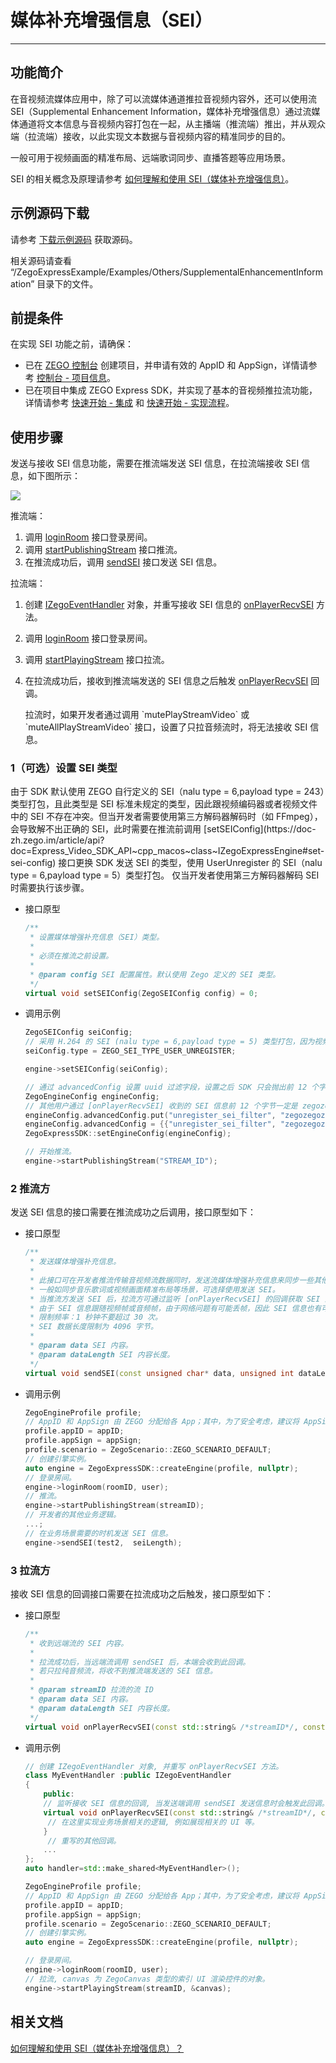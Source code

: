 # 媒体补充增强信息（SEI）

- - -

## 功能简介

在音视频流媒体应用中，除了可以流媒体通道推拉音视频内容外，还可以使用流 SEI（Supplemental Enhancement Information，媒体补充增强信息）通过流媒体通道将文本信息与音视频内容打包在一起，从主播端（推流端）推出，并从观众端（拉流端）接收，以此实现文本数据与音视频内容的精准同步的目的。

一般可用于视频画面的精准布局、远端歌词同步、直播答题等应用场景。

<Note title="说明">


SEI 的相关概念及原理请参考 [如何理解和使用 SEI（媒体补充增强信息）](https://doc-zh.zego.im/faq/sei)。
</Note>

## 示例源码下载

请参考 [下载示例源码](https://doc-zh.zego.im/article/9972) 获取源码。

相关源码请查看 “/ZegoExpressExample/Examples/Others/SupplementalEnhancementInformation” 目录下的文件。

## 前提条件

在实现 SEI 功能之前，请确保：

- 已在 [ZEGO 控制台](https://console.zego.im) 创建项目，并申请有效的 AppID 和 AppSign，详情请参考 [控制台 - 项目信息](/console/project-info)。
- 已在项目中集成 ZEGO Express SDK，并实现了基本的音视频推拉流功能，详情请参考 [快速开始 - 集成](https://doc-zh.zego.im/article/9975) 和 [快速开始 - 实现流程](https://doc-zh.zego.im/article/9976)。


## 使用步骤

发送与接收 SEI 信息功能，需要在推流端发送 SEI 信息，在拉流端接收 SEI 信息，如下图所示：

<Frame width="512" height="auto" caption=""><img src="https://doc-media.zego.im/sdk-doc/Pics/Common/ZegoExpressEngine/send_and_recv_sei_Andriod_new.png" /></Frame>

推流端：

1. 调用 [loginRoom](https://doc-zh.zego.im/article/api?doc=Express_Video_SDK_API~cpp_macos~class~IZegoExpressEngine#login-room) 接口登录房间。
2. 调用 [startPublishingStream](https://doc-zh.zego.im/article/api?doc=Express_Video_SDK_API~cpp_macos~class~IZegoExpressEngine#start-publishing-stream) 接口推流。
3. 在推流成功后，调用 [sendSEI](https://doc-zh.zego.im/article/api?doc=Express_Video_SDK_API~cpp_macos~class~IZegoExpressEngine#send-sei) 接口发送 SEI 信息。

拉流端：

1. 创建 [IZegoEventHandler](https://doc-zh.zego.im/article/api?doc=Express_Video_SDK_API~cpp_macos~class~IZegoEventHandler) 对象，并重写接收 SEI 信息的 [onPlayerRecvSEI](https://doc-zh.zego.im/article/api?doc=Express_Video_SDK_API~cpp_macos~class~IZegoEventHandler#on-player-recv-sei) 方法。
2. 调用 [loginRoom](https://doc-zh.zego.im/article/api?doc=Express_Video_SDK_API~cpp_macos~class~IZegoExpressEngine#login-room) 接口登录房间。
3. 调用 [startPlayingStream](https://doc-zh.zego.im/article/api?doc=Express_Video_SDK_API~cpp_macos~class~IZegoExpressEngine#start-playing-stream) 接口拉流。
4. 在拉流成功后，接收到推流端发送的 SEI 信息之后触发 [onPlayerRecvSEI](https://doc-zh.zego.im/article/api?doc=Express_Video_SDK_API~cpp_macos~class~IZegoEventHandler#on-player-recv-sei) 回调。

    <Note title="说明">
    拉流时，如果开发者通过调用 `mutePlayStreamVideo` 或 `muteAllPlayStreamVideo` 接口，设置了只拉音频流时，将无法接收 SEI 信息。
    </Note>

### 1（可选）设置 SEI 类型

<Accordion title="设置 SEI 类型" defaultOpen="false">
由于 SDK 默认使用 ZEGO 自行定义的 SEI（nalu type = 6,payload type = 243）类型打包，且此类型是 SEI 标准未规定的类型，因此跟视频编码器或者视频文件中的 SEI 不存在冲突。但当开发者需要使用第三方解码器解码时（如 FFmpeg），会导致解不出正确的 SEI，此时需要在推流前调用 [setSEIConfig](https://doc-zh.zego.im/article/api?doc=Express_Video_SDK_API~cpp_macos~class~IZegoExpressEngine#set-sei-config) 接口更换 SDK 发送 SEI 的类型，使用 UserUnregister 的 SEI（nalu type = 6,payload type = 5）类型打包。

<Note title="说明">
仅当开发者使用第三方解码器解码 SEI 时需要执行该步骤。
</Note>


- 接口原型

    ```cpp
    /**
     * 设置媒体增强补充信息（SEI）类型。
     *
     * 必须在推流之前设置。
     *
     * @param config SEI 配置属性。默认使用 Zego 定义的 SEI 类型。
     */
    virtual void setSEIConfig(ZegoSEIConfig config) = 0;
    ```

- 调用示例

    ```cpp
    ZegoSEIConfig seiConfig;
    // 采用 H.264 的 SEI (nalu type = 6,payload type = 5) 类型打包，因为视频编码器自身会产生 payload type 为 5 的 SEI，或者使用视频文件推流时，视频文件中也可能存在这样的 SEI，所以使用此类型时，用户需要把 uuid + content 当作 buffer 塞给 SEI 发送接口；此时为了区别视频编码器自身产生的 SEI， App 在发送此类型 SEI 时，可以填写业务特定的 uuid（uuid长度为16字节），接收方使用 SDK 解析 payload type 为 5 的 SEI 时，会根据设置的过滤字符串过滤出 uuid相符的 SEI 抛给业务，如果没有设置过滤字符串，SDK 会把所有收到的 SEI 都抛给开发者。
    seiConfig.type = ZEGO_SEI_TYPE_USER_UNREGISTER;

    engine->setSEIConfig(seiConfig);

    // 通过 advancedConfig 设置 uuid 过滤字段，设置之后 SDK 只会抛出前 12 个字节为开发者所设置 uuid 的 SEI。
    ZegoEngineConfig engineConfig;
    // 其他用户通过 [onPlayerRecvSEI] 收到的 SEI 信息前 12 个字节一定是 zegozegozego，其他会被过滤。
    engineConfig.advancedConfig.put("unregister_sei_filter", "zegozegozego");
    engineConfig.advancedConfig = {{"unregister_sei_filter", "zegozegozego"}};
    ZegoExpressSDK::setEngineConfig(engineConfig);

    // 开始推流。
    engine->startPublishingStream("STREAM_ID");
    ```
</Accordion>


### 2 推流方

发送 SEI 信息的接口需要在推流成功之后调用，接口原型如下：

- 接口原型

    ```cpp
    /**
     * 发送媒体增强补充信息。
     *
     * 此接口可在开发者推流传输音视频流数据同时，发送流媒体增强补充信息来同步一些其他附加信息。
     * 一般如同步音乐歌词或视频画面精准布局等场景，可选择使用发送 SEI。
     * 当推流方发送 SEI 后，拉流方可通过监听 [onPlayerRecvSEI] 的回调获取 SEI 内容。
     * 由于 SEI 信息跟随视频帧或音频帧，由于网络问题有可能丢帧，因此 SEI 信息也有可能丢，为解决这种情况，应该在限制频率内多发几次。
     * 限制频率：1 秒钟不要超过 30 次。
     * SEI 数据长度限制为 4096 字节。
     *
     * @param data SEI 内容。
     * @param dataLength SEI 内容长度。
     */
    virtual void sendSEI(const unsigned char* data, unsigned int dataLength) = 0;
    ```

- 调用示例

    ```cpp
    ZegoEngineProfile profile;
    // AppID 和 AppSign 由 ZEGO 分配给各 App；其中，为了安全考虑，建议将 AppSign 存储在 App 的业务后台，需要使用时从后台获取。
    profile.appID = appID;
    profile.appSign = appSign;
    profile.scenario = ZegoScenario::ZEGO_SCENARIO_DEFAULT;
    // 创建引擎实例。
    auto engine = ZegoExpressSDK::createEngine(profile, nullptr);
    // 登录房间。
    engine->loginRoom(roomID, user);
    // 推流。
    engine->startPublishingStream(streamID);
    // 开发者的其他业务逻辑。
    ...;
    // 在业务场景需要的时机发送 SEI 信息。
    engine->sendSEI(test2,  seiLength);
    ```

### 3 拉流方

接收 SEI 信息的回调接口需要在拉流成功之后触发，接口原型如下：

- 接口原型

    ```cpp
    /**
     * 收到远端流的 SEI 内容。
     *
     * 拉流成功后，当远端流调用 sendSEI 后，本端会收到此回调。
     * 若只拉纯音频流，将收不到推流端发送的 SEI 信息。
     *
     * @param streamID 拉流的流 ID
     * @param data SEI 内容。
     * @param dataLength SEI 内容长度。
     */
    virtual void onPlayerRecvSEI(const std::string& /*streamID*/, const unsigned char* /*data*/, unsigned int /*dataLength*/);
    ```

- 调用示例

    ```cpp
    // 创建 IZegoEventHandler 对象, 并重写 onPlayerRecvSEI 方法。
    class MyEventHandler :public IZegoEventHandler
    {
        public:
        // 监听接收 SEI 信息的回调, 当发送端调用 sendSEI 发送信息时会触发此回调。
        virtual void onPlayerRecvSEI(const std::string& /*streamID*/, const unsigned char* /*data*/, unsigned int /*dataLength*/) {
         // 在这里实现业务场景相关的逻辑, 例如展现相关的 UI 等。
        }
         // 重写的其他回调。
        ...
    };
    auto handler=std::make_shared<MyEventHandler>();

    ZegoEngineProfile profile;
    // AppID 和 AppSign 由 ZEGO 分配给各 App；其中，为了安全考虑，建议将 AppSign 存储在 App 的业务后台，需要使用时从后台获取。
    profile.appID = appID;
    profile.appSign = appSign;
    profile.scenario = ZegoScenario::ZEGO_SCENARIO_DEFAULT;
    // 创建引擎实例。
    auto engine = ZegoExpressSDK::createEngine(profile, nullptr);

    // 登录房间。
    engine->loginRoom(roomID, user);
    // 拉流, canvas 为 ZegoCanvas 类型的索引 UI 渲染控件的对象。
    engine->startPlayingStream(streamID, &canvas);
    ```


## 相关文档

[如何理解和使用 SEI（媒体补充增强信息）？](https://doc-zh.zego.im/faq/sei)

<Content />
